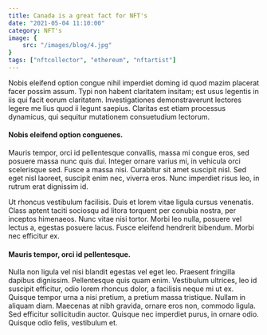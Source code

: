 ```yaml
---
title: Canada is a great fact for NFT's
date: "2021-05-04 11:10:00"
category: NFT's
image: {
	src: "/images/blog/4.jpg"
}
tags: ["nftcollector", "ethereum", "nftartist"]
---
```


Nobis eleifend option congue nihil imperdiet doming id quod mazim placerat facer possim assum. Typi non habent claritatem insitam; est usus legentis in iis qui facit eorum claritatem. Investigationes demonstraverunt lectores legere me lius quod ii legunt saepius. Claritas est etiam processus dynamicus, qui sequitur mutationem consuetudium lectorum.

#### Nobis eleifend option conguenes.

Mauris tempor, orci id pellentesque convallis, massa mi congue eros, sed posuere massa nunc quis dui. Integer ornare varius mi, in vehicula orci scelerisque sed. Fusce a massa nisi. Curabitur sit amet suscipit nisl. Sed eget nisl laoreet, suscipit enim nec, viverra eros. Nunc imperdiet risus leo, in rutrum erat dignissim id.

Ut rhoncus vestibulum facilisis. Duis et lorem vitae ligula cursus venenatis. Class aptent taciti sociosqu ad litora torquent per conubia nostra, per inceptos himenaeos. Nunc vitae nisi tortor. Morbi leo nulla, posuere vel lectus a, egestas posuere lacus. Fusce eleifend hendrerit bibendum. Morbi nec efficitur ex.

#### Mauris tempor, orci id pellentesque.

Nulla non ligula vel nisi blandit egestas vel eget leo. Praesent fringilla dapibus dignissim. Pellentesque quis quam enim. Vestibulum ultrices, leo id suscipit efficitur, odio lorem rhoncus dolor, a facilisis neque mi ut ex. Quisque tempor urna a nisi pretium, a pretium massa tristique. Nullam in aliquam diam. Maecenas at nibh gravida, ornare eros non, commodo ligula. Sed efficitur sollicitudin auctor. Quisque nec imperdiet purus, in ornare odio. Quisque odio felis, vestibulum et.
